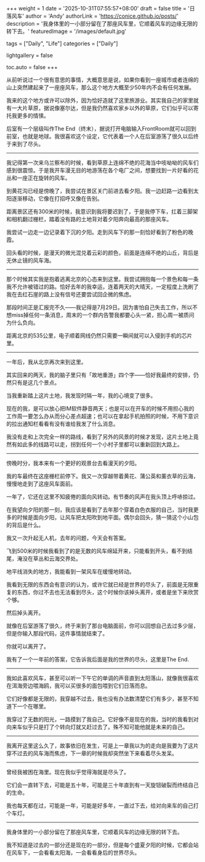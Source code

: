 +++
weight = 1
date = '2025-10-31T07:55:57+08:00'
draft = false
title = '日落风车'
author = 'Andy'
authorLink = 'https://conice.github.io/posts/'
description = '我身体里的一小部分留在了那座风车里，它顺着风车的边缘无限的转下去。'
featuredImage = '/images/default.jpg'

tags = ["Daily", "Life"]
categories = ["Daily"]

lightgallery = false

toc.auto = false
+++

从前听说过一个很有意思的事情，大概意思是说，如果你看到一座城市或者连绵的山上突然建起来了一座座风车，那么这个地方大概至少50年内不会有任何发展。

我来的这个地方或许可以除外，因为恰好造就了这里旅游业。其实我自己的家里就有一大片草原，据说像塞尔达，但是我仍然喜欢家乡以外的草原，它们似乎可以寄托我更多的情愫。

后室有一个层级叫作The End（终末），据说打开电脑输入FrontRoom就可以回到前室，也就是地球。我很喜欢这个设定，它代表着一个人在后室游荡了很久以后终于来到了尽头。

---

我记得第一次来乌兰察布的时候，看到草原上连绵不绝的花海当中吱呦呦的风车们感到很震惊。于是我开车漫无目的地游荡在各个电厂之间，想要找到一片好看的花丛和一座正在旋转的风车。

到黄花沟已经是傍晚了，我尝试在景区关门前进去看夕阳。我一边赶路一边看到太阳逐渐移动，它像在打招呼又像在告别。

距离景区还有300米的时候，我意识到我将要迟到了，于是我停下车，扛着三脚架和相机翻过栅栏，踏着没有路的土地背对着夕阳奔向最高的那座风车。

我尝试一边走一边记录着下沉的夕阳。走到风车下的那一刻恰好看到了粉色的晚霞。

回头看的时候，是漫天的微光混兑着云彩的颜色，前面是连绵不绝的山丘，背后是无休止镜的风车海。

---

那个时候其实我是抱着逃离北京的心态来到这里。我尝试拥抱每一个景色和每一条我不允许被错过的路。恰好去年的我幸运，连着两天的大晴天，一定程度上洗刷了我在去红石崖的路上没有信号还要尝试回企微的焦虑。

那段时间正是汇报完不久——我记得是7月29日。因为害怕自己失去工作，所以不想miss掉任何一条消息，周末的一个群内告警我都要心头一紧，担心周一被质问为什么负向。

距离北京的535公里，电子顺着网线仍然只需要一瞬间就可以入侵到手机的芯片里。

---

一年后，我从北京再次来到这里。

其实回来的两天，我的脑子里只有「故地重游」四个字——恰好我最终的安排，仍然只有是这几个景点。

当我重新踏上这片土地，我发现时隔一年，我的心境变了很多。

现在的我，是可以放心把IM软件静音两天；也是可以在开车的时候不用担心我的工作周一要怎么办从而分心差点超速；也可以在拿起手机拍照的时候，不用下意识的拉出通知栏看看有没有谁给我发了什么消息。

我没有走和上次完全一样的路线，看到了另外的风景的时候才发现，这片土地上竟然有如此多的线路可以走，拐到任何一个小村子里都可以重新回到大路上。

---

傍晚时分，我本来有一个更好的观景台去看漫天的夕阳。

我的车最终在这座栅栏前停下。我又一次穿越带着黄花、蒲公英和薰衣草的云海，慢慢地走到了这座风车面前。

一年了，它还在这里不知疲倦的面向风转动。有节奏的风声在我头顶上呼哧掠过。

在我望向夕阳的那一刻，我应该是看到了去年那个穿着白色衣服的自己，当时我更多的时候是面向夕阳，让风车把太阳吹到地平面。偶尔会回头，猜一猜这个小山包的背后是什么。

我又一次升起无人机，去年的问题，今天会有答案。

飞到500米的时候我看到了的是无数的风车绵延开来，只能看到开头，看不到结尾，淹没在草丛和云海交界处。

地平线消失的地方，我能看到一架风车在缓慢地转动。

我看到无限的东西会有意识的认为，或许它就已经是世界的尽头了，前面是无限重复的东西，你过不去也无法看到尽头，这个时候你该掉头离开，或者是坐下来欣赏个够。

然后掉头离开。

就像在后室游荡了很久，终于来到了那台电脑面前，你可以回想自己去过多少层，但是你输入那段代码，这件事情就结束了。

你就可以离开了。

我有了一个一年前的答案，它告诉我后面是我的世界的尽头，这里是The End.

---

我如此喜欢风车，甚至可以听一下午它的单调的声音直到太阳落山，就像我很喜欢在洱海旁边喂海鸥，我可以买很多的面包喂到它们日落而息。

它们好像都是无限的，我穿越不过去，我也没有办法数清楚它们有多少，甚至不知道下一个在哪里。

我穿过了无数的阳光，一路摸到了我自己。它好像不是现在的我，当时的我看到对向来车似乎只是打了个转向灯就又赶过去了。殊不知可能他就是未来的自己。

---

我离开这里这么久了，故事依旧在发生，可是上一章我以为的走向是我要为了这片穿不过去的风车海而焦虑，下一章的时候我却突然坐下来看着尽头发呆。

---

曾经我被困在海里。现在我似乎觉得海就是尽头了。

它们会一直转下去，可能是五十年，可能是三十年直到有一天旋钮破裂而终结自己的生命。

我也每天都在过，可能是一年，可能是好多年，一直过下去，给对向来车的自己打个车灯。 

---

我身体里的一小部分留在了那座风车里，它顺着风车的边缘无限的转下去。

我不知道是过去的一部分还是现在的一部分，但是每个盛夏夕阳的时候，它都会站在风车下，一会看看太阳海，一会看看身后的世界尽头。 

